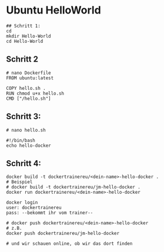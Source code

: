 # Ubuntu HelloWorld 

```
## Schritt 1:
cd 
mkdir Hello-World
cd Hello-World

```
## Schritt 2

```
# nano Dockerfile
FROM ubuntu:latest 

COPY hello.sh .
RUN chmod u+x hello.sh
CMD ["/hello.sh"]

```


## Schritt 3:

```
# nano hello.sh 
```

```
#!/bin/bash
echo hello-docker
```

## Schritt 4:

```
docker build -t dockertrainereu/<dein-name>-hello-docker . 
# Beispiel
# docker build -t dockertrainereu/jm-hello-docker .
docker run dockertrainereu/<dein-name>-hello-docker 

docker login
user: dockertrainereu 
pass: --bekommt ihr vom trainer--

# docker push dockertrainereu/<dein-name>-hello-docker 
# z.B. 
docker push dockertrainereu/jm-hello-docker

# und wir schauen online, ob wir das dort finden

```
